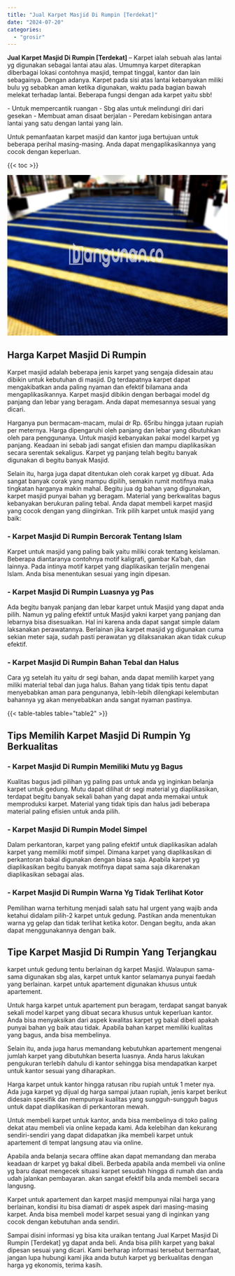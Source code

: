 ```yaml
---
title: "Jual Karpet Masjid Di Rumpin [Terdekat]"
date: "2024-07-20"
categories: 
  - "grosir"
---
```


**Jual Karpet Masjid Di Rumpin \[Terdekat\]** – Karpet ialah sebuah alas lantai yg digunakan sebagai lantai atau alas. Umumnya karpet diterapkan diberbagai lokasi contohnya masjid, tempat tinggal, kantor dan lain sebagainya. Dengan adanya. Karpet pada sisi atas lantai kebanyakan miliki bulu yg sebabkan aman ketika digunakan, waktu pada bagian bawah melekat terhadap lantai. Beberapa fungsi dengan ada karpet yaitu sbb!

\- Untuk mempercantik ruangan - Sbg alas untuk melindungi diri dari gesekan - Membuat aman disaat berjalan - Peredam kebisingan antara lantai yang satu dengan lantai yang lain.

Untuk pemanfaatan karpet masjid dan kantor juga bertujuan untuk beberapa perihal masing-masing. Anda dapat mengaplikasikannya yang cocok dengan keperluan.

{{< toc >}}

![Jual Karpet Masjid Di Rumpin [Terdekat]](/images/grosir-karpet-murah-17.png)

## Harga Karpet Masjid Di Rumpin

Karpet masjid adalah beberapa jenis karpet yang sengaja didesain atau dibikin untuk kebutuhan di masjid. Dg terdapatnya karpet dapat mengakibatkan anda paling nyaman dan efektif bilamana anda mengaplikasikannya. Karpet masjid dibikin dengan berbagai model dg panjang dan lebar yang beragam. Anda dapat memesannya sesuai yang dicari.

Harganya pun bermacam-macam, mulai dr Rp. 65ribu hingga jutaan rupiah per meternya. Harga dipengaruhi oleh panjang dan lebar yang dibutuhkan oleh para penggunanya. Untuk masjid kebanyakan pakai model karpet yg panjang. Keadaan ini sebab jadi sangat efisien dan mampu diaplikasikan secara serentak sekaligus. Karpet yg panjang telah begitu banyak digunakan di begitu banyak Masjid.

Selain itu, harga juga dapat ditentukan oleh corak karpet yg dibuat. Ada sangat banyak corak yang mampu dipilih, semakin rumit motifnya maka tingkatan harganya makin mahal. Begitu jua dg bahan yang digunakan, karpet masjid punyai bahan yg beragam. Material yang berkwalitas bagus kebanyakan berukuran paling tebal. Anda dapat membeli karpet masjid yang cocok dengan yang diinginkan. Trik pilih karpet untuk masjid yang baik:

### \- Karpet Masjid Di Rumpin Bercorak Tentang Islam

Karpet untuk masjid yang paling baik yaitu miliki corak tentang keislaman. Beberapa diantaranya contohnya motif kaligrafi, gambar Ka’bah, dan lainnya. Pada intinya motif karpet yang diaplikasikan terjalin mengenai Islam. Anda bisa menentukan sesuai yang ingin dipesan.

### \- Karpet Masjid Di Rumpin Luasnya yg Pas

Ada begitu banyak panjang dan lebar karpet untuk Masjid yang dapat anda pilih. Namun yg paling efektif untuk Masjid yakni karpet yang panjang dan lebarnya bisa disesuaikan. Hal ini karena anda dapat sangat simple dalam laksanakan perawatannya. Berlainan jika karpet masjid yg digunakan cuma sekian meter saja, sudah pasti perawatan yg dilaksanakan akan tidak cukup efektif.

### \- Karpet Masjid Di Rumpin Bahan Tebal dan Halus

Cara yg setelah itu yaitu dr segi bahan, anda dapat memilih karpet yang miliki material tebal dan juga halus. Bahan yang tidak tipis tentu dapat menyebabkan aman para pengunanya, lebih-lebih dilengkapi kelembutan bahannya yg akan menyebabkan anda sangat nyaman pastinya.

{{< table-tables table="table2" >}}

## Tips Memilih Karpet Masjid Di Rumpin Yg Berkualitas

### \- Karpet Masjid Di Rumpin Memiliki Mutu yg Bagus

Kualitas bagus jadi pilihan yg paling pas untuk anda yg inginkan belanja karpet untuk gedung. Mutu dapat dilihat dr segi material yg diaplikasikan, terdapat begitu banyak sekali bahan yang dapat anda memakai untuk memproduksi karpet. Material yang tidak tipis dan halus jadi beberapa material paling efisien untuk anda pilih.

### \- Karpet Masjid Di Rumpin Model Simpel

Dalam perkantoran, karpet yang paling efektif untuk diaplikasikan adalah karpet yang memiliki motif simpel. Dimana karpet yang diaplikasikan di perkantoran bakal digunakan dengan biasa saja. Apabila karpet yg diaplikasikan begitu banyak motifnya dapat sama saja dikarenakan diaplikasikan sebagai alas.

### \- Karpet Masjid Di Rumpin Warna Yg Tidak Terlihat Kotor

Pemilihan warna terhitung menjadi salah satu hal urgent yang wajib anda ketahui didalam pilih-2 karpet untuk gedung. Pastikan anda menentukan warna yg gelap dan tidak terlihat ketika kotor. Dengan begitu, anda akan dapat menggunakannya dengan baik.

## Tipe Karpet Masjid Di Rumpin Yang Terjangkau

karpet untuk gedung tentu berlainan dg karpet Masjid. Walaupun sama-sama digunakan sbg alas, karpet untuk kantor selamanya punyai faedah yang berlainan. karpet untuk apartement digunakan khusus untuk apartement.

Untuk harga karpet untuk apartement pun beragam, terdapat sangat banyak sekali model karpet yang dibuat secara khusus untuk keperluan kantor. Anda bisa menyaksikan dari aspek kwalitas karpet yg bakal dibeli apakah punyai bahan yg baik atau tidak. Apabila bahan karpet memiliki kualitas yang bagus, anda bisa membelinya.

Selain itu, anda juga harus memandang kebutuhkan apartement mengenai jumlah karpet yang dibutuhkan beserta luasnya. Anda harus lakukan pengukuran terlebih dahulu di kantor sehingga bisa mendapatkan karpet untuk kantor sesuai yang diharapkan.

Harga karpet untuk kantor hingga ratusan ribu rupiah untuk 1 meter nya. Ada juga karpet yg dijual dg harga sampai jutaan rupiah, jenis karpet berikut didesain spesifik dan mempunyai kualitas yang sungguh-sungguh bagus untuk dapat diaplikasikan di perkantoran mewah.

Untuk membeli karpet untuk kantor, anda bisa membelinya di toko paling dekat atau membeli via online kepada kami. Ada kelebihan dan kekurang sendiri-sendiri yang dapat didapatkan jika membeli karpet untuk apartement di tempat langsung atau via online.

Apabila anda belanja secara offline akan dapat memandang dan meraba keadaan dr karpet yg bakal dibeli. Berbeda apabila anda membeli via online yg baru dapat mengecek situasi karpet sesudah hingga di rumah dan anda udah jalankan pembayaran. akan sangat efektif bila anda membeli secara langusng.

Karpet untuk apartement dan karpet masjid mempunyai nilai harga yang berlainan, kondisi itu bisa diamati dr aspek aspek dari masing-masing karpet. Anda bisa membeli model karpet sesuai yang di inginkan yang cocok dengan kebutuhan anda sendiri.

Sampai disini informasi yg bisa kita uraikan tentang Jual Karpet Masjid Di Rumpin \[Terdekat\] yg dapat anda beli. Anda bisa pilih karpet yang bakal dipesan sesuai yang dicari. Kami berharap informasi tersebut bermanfaat, jangan lupa hubungi kami jika anda butuh karpet yg berkualitas dengan harga yg ekonomis, terima kasih.

